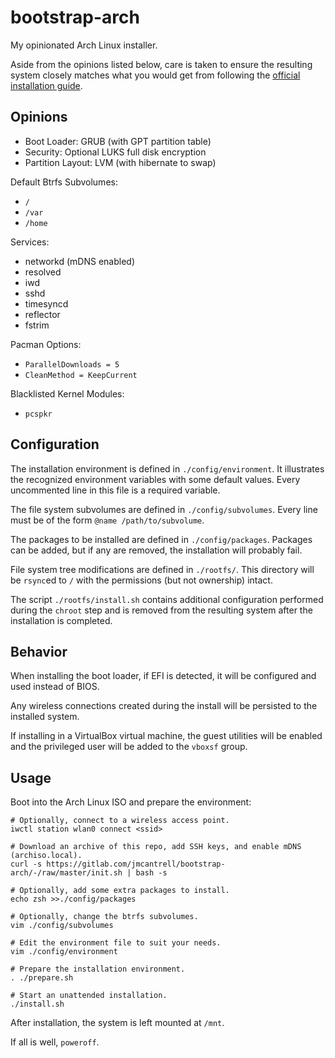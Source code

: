 # bootstrap-arch

My opinionated Arch Linux installer.

Aside from the opinions listed below, care is taken to ensure the
resulting system closely matches what you would get from following the
[official installation guide][1].

## Opinions

- Boot Loader: GRUB (with GPT partition table)
- Security: Optional LUKS full disk encryption
- Partition Layout: LVM (with hibernate to swap)

Default Btrfs Subvolumes:

- `/`
- `/var`
- `/home`

Services:

- networkd (mDNS enabled)
- resolved
- iwd
- sshd
- timesyncd
- reflector
- fstrim

Pacman Options:

- `ParallelDownloads = 5`
- `CleanMethod = KeepCurrent`

Blacklisted Kernel Modules:

- `pcspkr`

## Configuration

The installation environment is defined in `./config/environment`. It
illustrates the recognized environment variables with some default
values. Every uncommented line in this file is a required variable.

The file system subvolumes are defined in `./config/subvolumes`. Every
line must be of the form `@name /path/to/subvolume`.

The packages to be installed are defined in `./config/packages`.
Packages can be added, but if any are removed, the installation will
probably fail.

File system tree modifications are defined in `./rootfs/`. This
directory will be `rsync`ed to `/` with the permissions (but not
ownership) intact.

The script `./rootfs/install.sh` contains additional configuration
performed during the `chroot` step and is removed from the resulting
system after the installation is completed.

## Behavior

When installing the boot loader, if EFI is detected, it will be
configured and used instead of BIOS.

Any wireless connections created during the install will be persisted
to the installed system.

If installing in a VirtualBox virtual machine, the guest utilities
will be enabled and the privileged user will be added to the `vboxsf`
group.

## Usage

Boot into the Arch Linux ISO and prepare the environment:

```
# Optionally, connect to a wireless access point.
iwctl station wlan0 connect <ssid>

# Download an archive of this repo, add SSH keys, and enable mDNS (archiso.local).
curl -s https://gitlab.com/jmcantrell/bootstrap-arch/-/raw/master/init.sh | bash -s

# Optionally, add some extra packages to install.
echo zsh >>./config/packages

# Optionally, change the btrfs subvolumes.
vim ./config/subvolumes

# Edit the environment file to suit your needs.
vim ./config/environment

# Prepare the installation environment.
. ./prepare.sh

# Start an unattended installation.
./install.sh
```

After installation, the system is left mounted at `/mnt`.

If all is well, `poweroff`.

[1]: https://wiki.archlinux.org/title/Installation_guide
